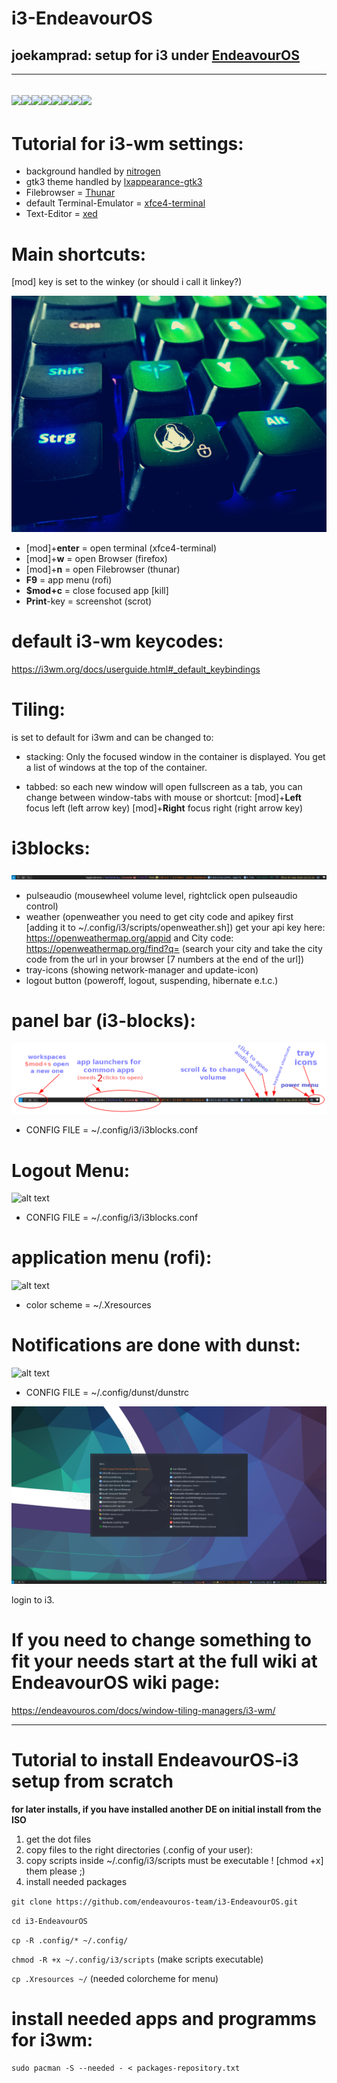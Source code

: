 # i3-EndeavourOS
## joekamprad: setup for i3 under [EndeavourOS](https://endeavouros.com)
---
[![](https://sourcerer.io/fame/killajoe/endeavouros-team/i3-EndeavourOS/images/0)](https://sourcerer.io/fame/killajoe/endeavouros-team/i3-EndeavourOS/links/0)[![](https://sourcerer.io/fame/killajoe/endeavouros-team/i3-EndeavourOS/images/1)](https://sourcerer.io/fame/killajoe/endeavouros-team/i3-EndeavourOS/links/1)[![](https://sourcerer.io/fame/killajoe/endeavouros-team/i3-EndeavourOS/images/2)](https://sourcerer.io/fame/killajoe/endeavouros-team/i3-EndeavourOS/links/2)[![](https://sourcerer.io/fame/killajoe/endeavouros-team/i3-EndeavourOS/images/3)](https://sourcerer.io/fame/killajoe/endeavouros-team/i3-EndeavourOS/links/3)[![](https://sourcerer.io/fame/killajoe/endeavouros-team/i3-EndeavourOS/images/4)](https://sourcerer.io/fame/killajoe/endeavouros-team/i3-EndeavourOS/links/4)[![](https://sourcerer.io/fame/killajoe/endeavouros-team/i3-EndeavourOS/images/5)](https://sourcerer.io/fame/killajoe/endeavouros-team/i3-EndeavourOS/links/5)[![](https://sourcerer.io/fame/killajoe/endeavouros-team/i3-EndeavourOS/images/6)](https://sourcerer.io/fame/killajoe/endeavouros-team/i3-EndeavourOS/links/6)[![](https://sourcerer.io/fame/killajoe/endeavouros-team/i3-EndeavourOS/images/7)](https://sourcerer.io/fame/killajoe/endeavouros-team/i3-EndeavourOS/links/7)
---

# Tutorial for i3-wm settings:
* background handled by [nitrogen](https://wiki.archlinux.org/index.php/nitrogen)
* gtk3 theme handled by [lxappearance-gtk3](https://wiki.lxde.org/de/LXAppearance)
* Filebrowser = [Thunar](https://docs.xfce.org/xfce/thunar/start)
* default Terminal-Emulator = [xfce4-terminal](https://docs.xfce.org/apps/terminal/start)
* Text-Editor = [xed](https://github.com/linuxmint/xed)

# Main shortcuts:
[mod] key is set to the winkey (or should i call it linkey?)

![alt text](https://raw.githubusercontent.com/endeavouros-team/screenshots/master/linkey.png "modkey")

* [mod]+**enter** = open terminal (xfce4-terminal)
* [mod]+**w** =  open Browser (firefox)
* [mod]+**n** =  open Filebrowser (thunar)
* **F9** =  app menu (rofi)
* **$mod+c** =  close focused app [kill]
* **Print**-key = screenshot (scrot)

# default i3-wm keycodes: 
https://i3wm.org/docs/userguide.html#_default_keybindings

# Tiling:
is set to default for i3wm and can be changed to: 
* stacking:
Only the focused window in the container is displayed. You get a list of windows at the top of the container.

* tabbed:
so each new window will open fullscreen as a tab, you can change between window-tabs with mouse or shortcut:
[mod]+**Left** focus left (left arrow key)
[mod]+**Right** focus right (right arrow key)

# i3blocks:
![alt text](https://raw.githubusercontent.com/endeavouros-team/screenshots/master/i3-block.png "i3blocks")
* pulseaudio (mousewheel volume level, rightclick open pulseaudio control)
* weather (openweather you need to get city code and apikey first [adding it to ~/.config/i3/scripts/openweather.sh])
get your api key here: https://openweathermap.org/appid and City code: https://openweathermap.org/find?q= (search your city     and take the city code from the url in your browser [7 numbers at the end of the url])
* tray-icons (showing network-manager and update-icon)
* logout button (poweroff, logout, suspending, hibernate e.t.c.)

# panel bar (i3-blocks):
![alt text](https://raw.githubusercontent.com/endeavouros-team/screenshots/master/i3-block-bar-tutorial-tp.png "bar legende")
* CONFIG FILE = ~/.config/i3/i3blocks.conf
# Logout Menu:
![alt text](https://raw.githubusercontent.com/endeavouros-team/screenshots/master/logoutmenu.png "logout-menu")
* CONFIG FILE = ~/.config/i3/i3blocks.conf
# application menu (rofi):
![alt text](https://raw.githubusercontent.com/endeavouros-team/screenshots/master/menu.png "application-menu")
* color scheme = ~/.Xresources

# Notifications are done with dunst:
![alt text](https://raw.githubusercontent.com/endeavouros-team/screenshots/master/dunst-i3-enOS.png "dunst-notification")
* CONFIG FILE = ~/.config/dunst/dunstrc

![alt text](https://raw.githubusercontent.com/endeavouros-team/screenshots/master/i3-desktop.png "i3-running")

login to i3.

# If you need to change something to fit your needs start at the full wiki at EndeavourOS wiki page:

https://endeavouros.com/docs/window-tiling-managers/i3-wm/

----

# Tutorial to install EndeavourOS-i3 setup from scratch 
**for later installs, if you have installed another DE on initial install from the ISO**

1. get the dot files
2. copy files to the right directories (.config of your user):
3. copy scripts inside ~/.config/i3/scripts must be executable ! [chmod +x] them please ;)
4. install needed packages

`git clone https://github.com/endeavouros-team/i3-EndeavourOS.git`

`cd i3-EndeavourOS`

`cp -R .config/* ~/.config/`

`chmod -R +x ~/.config/i3/scripts` (make scripts executable)

`cp .Xresources ~/` (needed colorcheme for menu)

# install needed apps and programms for i3wm:

`sudo pacman -S --needed - < packages-repository.txt`

